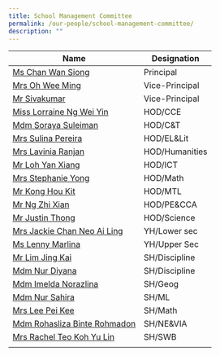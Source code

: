 ```yaml
---
title: School Management Committee
permalink: /our-people/school-management-committee/
description: ""
---
```

| Name | Designation | 
| -------- | -------- | 
| [Ms Chan Wan Siong](mailto:CHAN_Wan_Siong@schools.gov.sg)    | Principal     |
|[Mrs Oh Wee Ming](mailto:CHAN_Wee_Ming@schools.gov.sg)|Vice-Principal
|[Mr Sivakumar](mailto:Sivakumar_VISWANATHAN@schools.gov.sg)|Vice-Principal|
|[Miss Lorraine Ng Wei Yin](mailto:ng_wei_yin_carrissa@schools.gov.sg)|HOD/CCE|
|[Mdm Soraya Suleiman](mailto:soraya_suleiman@schools.gov.sg)|HOD/C&T|
|[Mrs Sulina Pereira](mailto:sulina_abas@schools.gov.sg)|HOD/EL&Lit|
|[Mrs Lavinia Ranjan](mailto:denise_lavinia_selvakumar@schools.gov.sg)|HOD/Humanities|
|[Mr Loh Yan Xiang](mailto:loh_yan_xiang@schools.gov.sg)|HOD/ICT|
|[Mrs Stephanie Yong](mailto:seow_peng_peng@schools.gov.sg)|HOD/Math|
|[Mr Kong Hou Kit](mailto:kong_hou_kit@schools.gov.sg)|HOD/MTL|
|[Mr Ng Zhi Xian](mailto:ng_zhi_xian@schools.gov.sg)|HOD/PE&CCA|
|[Mr Justin Thong](mailto:thong_ching_guan@schools.gov.sg)|HOD/Science|
|[Mrs Jackie Chan Neo Ai Ling](mailto:neo_ai_ling_jackie@schools.gov.sg)|YH/Lower sec|
[Ms Lenny Marlina](mailto:lenny_marlina_mohamed@schools.gov.sg)|YH/Upper Sec|
|[Mr Lim Jing Kai](mailto:lim_jing_kai@schools.gov.sg)|SH/Discipline|
|[Mdm Nur Diyana](mailto:nur_diyana_osman@schools.gov.sg)|SH/Discipline|
|[Mdm Imelda Norazlina](mailto:imelda_norazlina_zulkefle@schools.gov.sg)|SH/Geog|
|[Mdm Nur Sahira](mailto:nur_sahira_ramlee@schools.gov.sg)|SH/ML|
|[Mrs Lee Pei Kee](mailto:chin_pei_kee@schools.gov.sg)|SH/Math|
|[Mdm Rohasliza Binte Rohmadon](mailto:rohasliza_rohmadon@schools.gov.sg)|SH/NE&VIA|
|[Mrs Rachel Teo Koh Yu Lin](mailto:yu_lin_rachel_koh@schools.gov.sg)|SH/SWB|
||